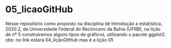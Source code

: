 
# 05_licaoGitHub
Nesse repositório como proposto na disciplina de Introdução a estatística, 2020.2, da Universidade Federal do Recôncavo da Bahia (UFRB), na lição de nº 5 construiremos alguns tipos de gráficos, utilizando o pacote ggplot2.
obs: no link estara 04_liçãoGitHub mas é a lição 05

